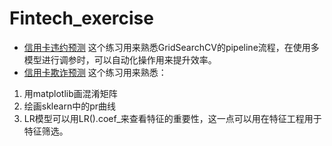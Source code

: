 # Fintech_exercise

- [信用卡违约预测](https://github.com/hangzhang23/Fintech_exercise/blob/main/Credit_default_predict.ipynb)
这个练习用来熟悉GridSearchCV的pipeline流程，在使用多模型进行调参时，可以自动化操作用来提升效率。
- [信用卡欺诈预测](https://github.com/hangzhang23/Fintech_exercise/blob/main/Credit_fraud_predict.ipynb)
这个练习用来熟悉：
1. 用matplotlib画混淆矩阵
2. 绘画sklearn中的pr曲线
3. LR模型可以用LR().coef_来查看特征的重要性，这一点可以用在特征工程用于特征筛选。

